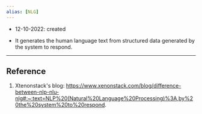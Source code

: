 ```yaml
---
alias: [NLG]
---
```


- 12-10-2022: created

- It generates the human language text from structured data generated by the system to respond.


---
## Reference

1. Xtenonstack's blog: https://www.xenonstack.com/blog/difference-between-nlp-nlu-nlg#:~:text=NLP%20(Natural%20Language%20Processing)%3A,by%20the%20system%20to%20respond.